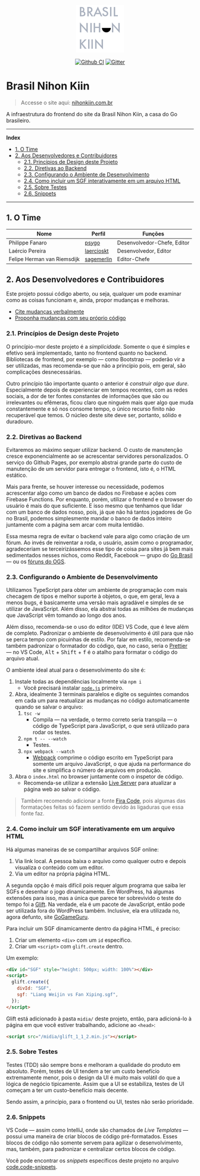 <p align="center">
  <a href="http://www.nihonkiin.com.br/"><img src="midia/logo.png" /></a>
</p>

<p align="center">
  <a href="https://github.com/Brasil-Nihon-Kiin/nihonkiin.com.br/actions"><img src="https://github.com/Brasil-Nihon-Kiin/nihonkiin.com.br/workflows/TS%20Tests/badge.svg" alt="Github CI"/></a>
  <a href="https://gitter.im/nihonkiin-com-br/community?utm_source=badge&utm_medium=badge&utm_campaign=pr-badge&utm_content=badge"><img src="https://badges.gitter.im/nihonkiin-com-br/community.svg" alt="Gitter"/></a>
</p>

# Brasil Nihon Kiin

> Accesse o site aqui: [nihonkiin.com.br][site]

A infraestrutura do frontend do site da Brasil Nihon Kiin, a casa do Go brasileiro.


[site]: http://www.nihonkiin.com.br/

<!-- TODO: Ao escritor/criador de conteúdo -->

---

**Index**

<div id="user-content-toc">
  <ul>
    <li><a href="#1-o-time">1. O Time</a></li>
    <li>
      <a href="#2-aos-desenvolvedores-e-contribuidores"
        >2. Aos Desenvolvedores e Contribuidores</a
      >
      <ul>
        <li>
          <a href="#21-princípios-de-design-deste-projeto"
            >2.1. Princípios de Design deste Projeto</a
          >
        </li>
        <li>
          <a href="#22-diretivas-ao-backend">2.2. Diretivas ao Backend</a>
        </li>
        <li>
          <a href="#23-configurando-o-ambiente-de-desenvolvimento"
            >2.3. Configurando o Ambiente de Desenvolvimento</a
          >
        </li>
        <li>
          <a href="#24-como-incluir-um-sgf-interativamente-em-um-arquivo-html"
            >2.4. Como incluir um SGF interativamente em um arquivo HTML</a
          >
        </li>
        <li>
          <a href="#25-sobre-testes">2.5. Sobre Testes</a>
        </li>
        <li>
          <a href="#26-snippets">2.6. Snippets</a>
        </li>
      </ul>
    </li>
  </ul>
</div>

---

## 1. O Time

| Nome                        | Perfil                   | Funções                     |
| --------------------------- | ------------------------ | --------------------------- |
| Philippe Fanaro             | [psygo][psygo]           | Desenvolvedor-Chefe, Editor |
| Laércio Pereira             | [laercioskt][laercioskt] | Desenvolvedor, Editor       |
| Felipe Herman van Riemsdijk | [sagemerlin][sagemerlin] | Editor-Chefe                |


[psygo]: https://github.com/psygo
[laercioskt]: https://github.com/laercioskt
[sagemerlin]: https://github.com/sagemerlin

## 2. Aos Desenvolvedores e Contribuidores

Este projeto possui código aberto, ou seja, qualquer um pode examinar como as coisas funcionam e, ainda, propor mudanças e melhoras.

- [Cite mudanças verbalmente][issues]
- [Proponha mudanças com seu próprio código][prs]


[issues]: https://github.com/Brasil-Nihon-Kiin/nihonkiin.com.br/issues
[prs]: https://github.com/Brasil-Nihon-Kiin/nihonkiin.com.br/pulls

### 2.1. Princípios de Design deste Projeto

O princípio-mor deste projeto é a *simplicidade*. Somente o que é simples e efetivo será implementado, tanto no frontend quanto no backend. Bibliotecas de frontend, por exemplo &mdash; como Bootstrap &mdash; poderão vir a ser utilizadas, mas recomenda-se que não a princípio pois, em geral, são complicações desnecessárias.

Outro princípio tão importante quanto o anterior é *construir algo que dure*. Especialmente depois de experienciar em tempos recentes, com as redes sociais, a dor de ter fontes constantes de informações que são ou irrelevantes ou efêmeras, ficou claro que ninguém mais quer algo que muda constantemente e só nos consome tempo, o único recurso finito não recuperável que temos. O núcleo deste site deve ser, portanto, sólido e duradouro.

### 2.2. Diretivas ao Backend

Evitaremos ao máximo sequer utilizar backend. O custo de manutenção cresce exponencialmente ao se acrescentar servidores personalizados. O serviço do Github Pages, por exemplo abstrai grande parte do custo de manutenção de um servidor para entregar o frontend, isto é, o HTML estático.

Mais para frente, se houver interesse ou necessidade, podemos acrescentar algo como um banco de dados no Firebase e ações com Firebase Functions. Por enquanto, porém, utilizar o frontend e o browser do usuário é mais do que suficiente. E isso mesmo que tenhamos que lidar com um banco de dados nosso, pois, já que não há tantos jogadores de Go no Brasil, podemos simplesmente mandar o banco de dados inteiro juntamente com a página sem arcar com muita lentidão.

Essa mesma regra de evitar o backend vale para algo como criação de um fórum. Ao invés de reinventar a roda, o usuário, assim como o programador, agradeceriam se terceirizássemos esse tipo de coisa para sites já bem mais sedimentados nesses nichos, como Reddit, Facebook &mdash; grupo do [Go Brasil][go_brasil_fb] &mdash; ou os [fóruns do OGS][ogs_forums].


[go_brasil_fb]: https://www.facebook.com/groups/gobrasil
[ogs_forums]: https://forums.online-go.com/

### 2.3. Configurando o Ambiente de Desenvolvimento

Utilizamos TypeScript para obter um ambiente de programação com mais checagem de tipos e melhor suporte à objetos, o que, em geral, leva a menos bugs, é basicamente uma versão mais agradável e simples de se utilizar de JavaScript. Além disso, ela abstrai todas as milhões de mudanças que JavaScript vêm tomando ao longo dos anos.

Além disso, recomenda-se o uso do editor (IDE) VS Code, que é leve além de completo. Padronizar o ambiente de desenvolvimento é útil para que não se perca tempo com picuinhas de estilo. Por falar em estilo, recomenda-se também padronizar o formatador do código, que, no caso, seria o [Prettier][prettier] &mdash; no VS Code, <kbd>Alt</kbd> + <kbd>Shift</kbd> + <kbd>f</kbd> é o atalho para formatar o código do arquivo atual.

O ambiente ideal atual para o desenvolvimento do site é:

1. Instale todas as dependências localmente via `npm i`
    - Você precisará instalar [`node.js`][node.js] primeiro.
1. Abra, idealmente 3 terminais paralelos e digite os seguintes comandos em cada um para reatualizar as mudanças no código automaticamente quando se salvar o arquivo:
    1. `tsc -w`
        - Compila &mdash; na verdade, o termo correto seria transpila &mdash; o código de TypeScript para JavaScript, o que será utilizado para rodar os testes.
    1. `npm t -- --watch`
        - Testes.
    1. `npx webpack --watch`
        - [Webpack][webpack] comprime o código escrito em TypeScript para somente um arquivo JavaScript, o que ajuda na performance do site e simplifica o número de arquivos em produção.
1. Abra o `index.html` no browser juntamente com o inspetor de código.
    - Recomenda-se utilizar a extensão [Live Server][live_server] para atualizar a página web ao salvar o código.

> Também recomendo adicionar a fonte [Fira Code][fira_code], pois algumas das formatações feitas só fazem sentido devido às ligaduras que essa fonte faz.


[fira_code]: https://github.com/tonsky/FiraCode/wiki/VS-Code-Instructions
[live_server]: https://marketplace.visualstudio.com/items?itemName=ritwickdey.LiveServer
[node.js]: https://nodejs.org/en/
[prettier]: https://marketplace.visualstudio.com/items?itemName=esbenp.prettier-vscode
[webpack]: https://webpack.js.org/

### 2.4. Como incluir um SGF interativamente em um arquivo HTML

Há algumas maneiras de se compartilhar arquivos SGF online:

1. Via link local. A pessoa baixa o arquivo como qualquer outro e depois visualiza o conteúdo com um editor.
1. Via um editor na própria página HTML.

A segunda opção é mais difícil pois requer algum programa que saiba ler SGFs e desenhar o jogo dinamicamente. Em WordPress, há algumas extensões para isso, mas a única que parece ter sobrevivido o teste do tempo foi a [Glift][glift]. Na verdade, ela é um pacote de JavaScript, então pode ser utilizada fora do WordPress também. Inclusive, ela era utilizada no, agora defunto, site [GoGameGuru][gogameguru].

Para incluir um SGF dinamicamente dentro da página HTML, é preciso:

1. Criar um elemento `<div>` com um `id` específico.
1. Criar um `<script>` com `glift.create` dentro.

Um exemplo:

```html
<div id="SGF" style="height: 500px; width: 100%"></div>
<script>
  glift.create({
    divId: "SGF",
    sgf: "Liang Weijin vs Fan Xiping.sgf",
  });
</script>
```

Glift está adicionado à pasta `midia/` deste projeto, então, para adicioná-lo à página em que você estiver trabalhando, adicione ao `<head>`:

```html
<script src="/midia/glift_1_1_2.min.js"></script>
```


[glift]: https://github.com/Kashomon/glift
[gogameguru]: https://gogameguru.com/

### 2.5. Sobre Testes

Testes (TDD) são sempre bons e melhoram a qualidade do produto em absoluto. Porém, testes de UI tendem a ter um custo benefício extremamente menor, pois o design da UI é muito mais volátil do que a lógica de negócio tipicamente. Assim que a UI se estabiliza, testes de UI começam a ter um custo-benefício mais decente.

Sendo assim, a princípio, para o frontend ou UI, testes não serão prioridade.

### 2.6. Snippets

VS Code &mdash; assim como IntelliJ, onde são chamados de *Live Templates* &mdash; possui uma maneira de criar blocos de código pré-formatados. Esses blocos de código não somente servem para agilizar o desenvolvimento, mas, também, para padronizar e centralizar certos blocos de código.

Você pode encontrar os *snippets* específicos deste projeto no arquivo [code.code-snippets][snippets].


[snippets]: .vscode/code.code-snippets